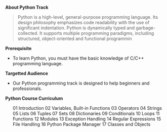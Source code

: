 <b>About Python Track</b>

>Python is a high-level, general-purpose programming language. Its design philosophy emphasizes code readability with the use of significant indentation. 
>Python is dynamically typed and garbage-collected. 
>It supports multiple programming paradigms, including structured, object-oriented and functional programmin

<b>Prerequisite</b>

- To learn Python, you must have the basic knowledge of C/C++ programming language.

<b>Targetted Audience </b>

- Our Python programming track is designed to help beginners and professionals.

<b>Python Course Curriculum</b>
<ol>
01	Introduction
02	Variables, Built-in Functions
03	Operators
04	Strings
05	Lists
06	Tuples
07	Sets
08	Dictionaries
09	Conditionals
10	Loops
11	Functions
12	Modules
13	Exception Handling
14	Regular Expressions
15	File Handling
16	Python Package Manager
17	Classes and Objects
<ol>
